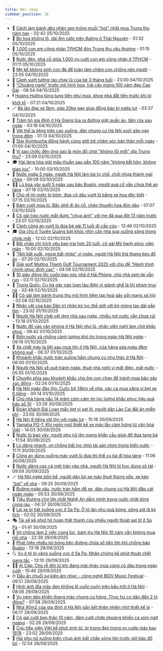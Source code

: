 ```yaml
---
title: Đời sống
sidebar_position: 18
---
```


<!-- dantri-doi-song:START -->
- 🥳 [Cách làm bánh dẻo nhân sen trứng muối &quot;hot&quot; nhất mùa Trung thu năm nay](https://dantri.com.vn/doi-song/cach-lam-banh-deo-nhan-sen-trung-muoi-hot-nhat-mua-trung-thu-nam-nay-20251004202709366.htm) - 02:42 05/10/2025
- 🌁 [Bó hoa khổng lồ, dài 6m rước trên đường ở Thái Nguyên](https://dantri.com.vn/doi-song/bo-hoa-khong-lo-dai-6m-ruoc-tren-duong-o-thai-nguyen-20251005001817588.htm) - 01:32 05/10/2025
- 👀 [1.000 con em công nhân TPHCM đón Trung thu yêu thương](https://dantri.com.vn/doi-song/1000-con-em-cong-nhan-tphcm-don-trung-thu-yeu-thuong-20251005040119276.htm) - 01:15 05/10/2025
- 🐻 [Rước đèn, phá cỗ giữa 1.000 nụ cười con em công nhân ở TPHCM](https://dantri.com.vn/doi-song/ruoc-den-pha-co-giua-1000-nu-cuoi-con-em-cong-nhan-o-tphcm-20251004233736332.htm) - 01:11 05/10/2025
- 🦅 [Mẹ kế không sinh con đẻ để toàn tâm chăm con chồng nên người](https://dantri.com.vn/doi-song/me-ke-khong-sinh-con-de-de-toan-tam-cham-con-chong-nen-nguoi-20251003210020069.htm) - 23:05 04/10/2025
- 🦩 [Cảnh vượt tường rào chạy lũ của bé 3 tháng tuổi](https://dantri.com.vn/doi-song/canh-vuot-tuong-rao-chay-lu-cua-be-3-thang-tuoi-20251004180924815.htm) - 23:00 04/10/2025
- 🦏 [&quot;Choáng ngợp” trước mô hình hoa, trái cây mừng 100 năm đạo Cao Đài](https://dantri.com.vn/doi-song/choang-ngop-truoc-mo-hinh-hoa-trai-cay-mung-100-nam-dao-cao-dai-20251004150949440.htm) - 08:54 04/10/2025
- 🕴 [Hoàng Hường từng tung tiền như mưa, khoe nhà đắt tiền trước khi bị khởi tố](https://dantri.com.vn/doi-song/hoang-huong-tung-tung-tien-nhu-mua-khoe-nha-dat-tien-truoc-khi-bi-khoi-to-20251004132340972.htm) - 07:21 04/10/2025
- 🪄 [Bà lão đạp xe 5km, góp 20kg gạo giúp đồng bào bị ngập lụt](https://dantri.com.vn/doi-song/ba-lao-dap-xe-5km-gop-20kg-gao-giup-dong-bao-bi-ngap-lut-20251004082531324.htm) - 03:37 04/10/2025
- 🚦 [Trăm hộ gia đình ở Hà Giang túa ra đường giặt quần áo, tắm rửa sau ngập](https://dantri.com.vn/doi-song/tram-ho-gia-dinh-o-ha-giang-tua-ra-duong-giat-quan-ao-tam-rua-sau-ngap-20251004003914069.htm) - 03:19 04/10/2025
- 🤔 [Vật thể lạ liệng trên cao xuống, dân chung cư Hà Nội suýt gặp nạn trong đêm](https://dantri.com.vn/doi-song/vat-the-la-lieng-tren-cao-xuong-dan-chung-cu-ha-noi-suyt-gap-nan-trong-dem-20251003082840887.htm) - 01:13 04/10/2025
- 🚦 [Star Kombucha đồng hành cùng giới trẻ chăm sóc bản thân mỗi ngày](https://dantri.com.vn/doi-song/star-kombucha-dong-hanh-cung-gioi-tre-cham-soc-ban-than-moi-ngay-20251003152444564.htm) - 01:00 04/10/2025
- 🐎 [Vì sao chiếc đèn ông sao là món đồ chơi &quot;không lỗi mốt&quot; dịp Trung thu?](https://dantri.com.vn/doi-song/vi-sao-chiec-den-ong-sao-la-mon-do-choi-khong-loi-mot-dip-trung-thu-20250917144606419.htm) - 23:09 03/10/2025
- 🎓 [Hai làng hòa giải mâu thuẫn sau gần 100 năm &quot;không kết hôn, không giao lưu&quot;](https://dantri.com.vn/doi-song/hai-lang-hoa-giai-mau-thuan-sau-gan-100-nam-khong-ket-hon-khong-giao-luu-20251002081555639.htm) - 10:00 03/10/2025
- 🐘 [Nước ngập 5 ngày, người Hà Nội làm bè tự chế, chổi nhựa thành mái chèo](https://dantri.com.vn/doi-song/nuoc-ngap-5-ngay-nguoi-ha-noi-lam-be-tu-che-choi-nhua-thanh-mai-cheo-20251003153954282.htm) - 09:09 03/10/2025
- 🧑‍🏫 [Lũ bủa vây suốt 5 ngày sau bão Bualoi, người quá cố vẫn chưa thể an táng](https://dantri.com.vn/doi-song/lu-bua-vay-suot-5-ngay-sau-bao-bualoi-nguoi-qua-co-van-chua-the-an-tang-20251003123748115.htm) - 07:18 03/10/2025
- 🦒 [Chú rể lội nước bì bõm, đưa cô dâu vượt lũ bằng xe hoa đặc biệt](https://dantri.com.vn/doi-song/chu-re-loi-nuoc-bi-bom-dua-co-dau-vuot-lu-bang-xe-hoa-dac-biet-20251003122030355.htm) - 07:15 03/10/2025
- 🧰 [Đám cưới mùa lũ: Bắc ghế đi ăn cỗ, chèo thuyền hoa đón dâu](https://dantri.com.vn/doi-song/dam-cuoi-mua-lu-bac-ghe-di-an-co-cheo-thuyen-hoa-don-dau-20251002151219369.htm) - 07:07 03/10/2025
- 🧐 [Cô gái trào nước mắt được &quot;chụp ảnh&quot; với mẹ đã qua đời 13 năm trước](https://dantri.com.vn/doi-song/co-gai-trao-nuoc-mat-duoc-chup-anh-voi-me-da-qua-doi-13-nam-truoc-20250928210208357.htm) - 23:07 02/10/2025
- 🌮 [Cảnh công an vượt lũ đưa bé gái 11 tuổi đi cấp cứu](https://dantri.com.vn/doi-song/canh-cong-an-vuot-lu-dua-be-gai-11-tuoi-di-cap-cuu-20251002185816056.htm) - 12:46 02/10/2025
- 🎓 [Gia chủ ở Tuyên Quang bật khóc nhìn căn nhà sụp xuống sông trong chớp mắt](https://dantri.com.vn/doi-song/gia-chu-o-tuyen-quang-bat-khoc-nhin-can-nha-sup-xuong-song-trong-chop-mat-20251002181419631.htm) - 12:02 02/10/2025
- 🚀 [Bất chấp chỉ trích yêu bạn trai hơn 20 tuổi, cô gái Mỹ hạnh phúc viên mãn](https://dantri.com.vn/doi-song/bat-chap-chi-trich-yeu-ban-trai-hon-20-tuoi-co-gai-my-hanh-phuc-vien-man-20251002071336587.htm) - 10:00 02/10/2025
- 🤖 [&quot;Nội bất xuất, ngoại bất nhập&quot; vì ngập, người Hà Nội thả thang kéo đồ ăn](https://dantri.com.vn/doi-song/noi-bat-xuat-ngoai-bat-nhap-vi-ngap-nguoi-ha-noi-tha-thang-keo-do-an-20251002141511603.htm) - 07:29 02/10/2025
- 🤩 [Giải golf Mường Thanh Golf Tournament 2025 với chủ đề “Hành trình chinh phục đỉnh cao”](https://dantri.com.vn/doi-song/giai-golf-muong-thanh-golf-tournament-2025-voi-chu-de-hanh-trinh-chinh-phuc-dinh-cao-20251002114413854.htm) - 04:58 02/10/2025
- 👹 [10 giây dông lốc cuốn bay nóc nhà ở Hải Phòng, chủ nhà xem lại vẫn run](https://dantri.com.vn/doi-song/10-giay-dong-loc-cuon-bay-noc-nha-o-hai-phong-chu-nha-xem-lai-van-run-20251002100605130.htm) - 03:11 02/10/2025
- 🦩 [Trung Quốc: Cụ bà gây náo loạn tàu điện vì giành ghế là tội phạm truy nã](https://dantri.com.vn/doi-song/trung-quoc-cu-ba-gay-nao-loan-tau-dien-vi-gianh-ghe-la-toi-pham-truy-na-20251001215148905.htm) - 02:49 02/10/2025
- 🧑‍🏫 [Cô gái làm bánh trung thu mô hình tiệm tạp hoá gây sốt mạng xã hội](https://dantri.com.vn/doi-song/co-gai-lam-banh-trung-thu-mo-hinh-tiem-tap-hoa-gay-sot-mang-xa-hoi-20251001215508291.htm) - 02:08 02/10/2025
- 🌈 [Nhân vật của báo Dân trí nhận kỷ lục thế giới với bộ móng tay dài gần 6m](https://dantri.com.vn/doi-song/nhan-vat-cua-bao-dan-tri-nhan-ky-luc-the-gioi-voi-bo-mong-tay-dai-gan-6m-20251001211433325.htm) - 23:02 01/10/2025
- 💃 [Người Hà Nội chật vật dọn nhà sau ngập, nhiều nơi nước vẫn chưa rút](https://dantri.com.vn/doi-song/nguoi-ha-noi-chat-vat-don-nha-sau-ngap-nhieu-noi-nuoc-van-chua-rut-20251001191409384.htm) - 13:18 01/10/2025
- 💂 [Nước đổ vào văn phòng ở Hà Nội như lũ, nhân viên nghỉ làm chờ khắc phục](https://dantri.com.vn/doi-song/nuoc-do-vao-van-phong-o-ha-noi-nhu-lu-nhan-vien-nghi-lam-cho-khac-phuc-20251001124520036.htm) - 09:42 01/10/2025
- 🦏 [Biển nước và những cảnh tượng khó tin trong ngày Hà Nội ngập](https://dantri.com.vn/doi-song/bien-nuoc-va-nhung-canh-tuong-kho-tin-trong-ngay-ha-noi-ngap-20251001152333160.htm) - 09:19 01/10/2025
- 🤡 [Xe chết máy la liệt sau mưa lớn ở Hà Nội, cửa hàng sửa ngày đêm không xuể](https://dantri.com.vn/doi-song/xe-chet-may-la-liet-sau-mua-lon-o-ha-noi-cua-hang-sua-ngay-dem-khong-xue-20251001114510396.htm) - 06:37 01/10/2025
- 🫶 [Khoảnh khắc nước tràn xuống hầm chung cư như thác ở Hà Nội](https://dantri.com.vn/doi-song/khoanh-khac-nuoc-tran-xuong-ham-chung-cu-nhu-thac-o-ha-noi-20251001112302265.htm) - 06:00 01/10/2025
- 💪 [Người Hà Nội về quê tránh ngập, thuê nhà nghỉ vì mất điện, mất nước](https://dantri.com.vn/doi-song/nguoi-ha-noi-ve-que-tranh-ngap-thue-nha-nghi-vi-mat-dien-mat-nuoc-20251001113808184.htm) - 05:55 01/10/2025
- 🦅 [Chuyện phía sau khoảnh khắc cha ôm con chạy để tránh mưa bão gây xúc động](https://dantri.com.vn/doi-song/chuyen-phia-sau-khoanh-khac-cha-om-con-chay-de-tranh-mua-bao-gay-xuc-dong-20250930225636951.htm) - 02:24 01/10/2025
- 🧠 [Hà Nội ngày đảo lộn: Cuốc bộ 14km về nhà, vác ca mua xăng vì kẹt xe 6 tiếng](https://dantri.com.vn/doi-song/ha-noi-ngay-dao-lon-cuoc-bo-14km-ve-nha-vac-ca-mua-xang-vi-ket-xe-6-tieng-20251001003413724.htm) - 00:14 01/10/2025
- 🦅 [Chủ nhà hàng nấu 14 mâm cơm cảm ơn lực lượng khắc phục hậu quả bão số 10](https://dantri.com.vn/doi-song/chu-nha-hang-nau-14-mam-com-cam-on-luc-luong-khac-phuc-hau-qua-bao-so-10-20250930200833281.htm) - 23:28 30/09/2025
- 💪 [Đoàn khách Đài Loan mắc kẹt vì sạt lở, người dân Lào Cai đãi ăn miễn phí](https://dantri.com.vn/doi-song/doan-khach-dai-loan-mac-ket-vi-sat-lo-nguoi-dan-lao-cai-dai-an-mien-phi-20250930134011517.htm) - 23:00 30/09/2025
- 🧐 [Hà Nội 8 tiếng vật lộn với ngập lụt](https://dantri.com.vn/doi-song/ha-noi-8-tieng-vat-lon-voi-ngap-lut-20250930215959072.htm) - 15:16 30/09/2025
- 👀 [Yamaha PG-1: Khi ngôn ngữ thiết kế xe máy lấy cảm hứng từ văn hóa Việt](https://dantri.com.vn/doi-song/yamaha-pg-1-khi-ngon-ngu-thiet-ke-xe-may-lay-cam-hung-tu-van-hoa-viet-20250930204736368.htm) - 14:03 30/09/2025
- 🎉 [Nước lũ bao vây, người phụ nữ lên mạng khẩn cầu giúp đỡ đưa tang bà](https://dantri.com.vn/doi-song/nuoc-lu-bao-vay-nguoi-phu-nu-len-mang-khan-cau-giup-do-dua-tang-ba-20250930183624023.htm) - 11:54 30/09/2025
- 💂 [Lũ dâng nhanh, vợ chồng bất lực nhìn tài sản chìm trong biển nước](https://dantri.com.vn/doi-song/lu-dang-nhanh-vo-chong-bat-luc-nhin-tai-san-chim-trong-bien-nuoc-20250930142709546.htm) - 11:11 30/09/2025
- 🚀 [Công an dùng xuồng máy vượt lũ đưa thi thể cụ bà đi hỏa táng](https://dantri.com.vn/doi-song/cong-an-dung-xuong-may-vuot-lu-dua-thi-the-cu-ba-di-hoa-tang-20250930165520177.htm) - 11:06 30/09/2025
- 👹 [Nước dâng cao cả mét tràn vào nhà, người Hà Nội hì hục dùng xô tát](https://dantri.com.vn/doi-song/nuoc-dang-cao-ca-met-tran-vao-nha-nguoi-ha-noi-hi-huc-dung-xo-tat-20250930164337744.htm) - 09:59 30/09/2025
- 🪄 [Hà Nội ngập bốn bề, người dân bỏ xe máy thuê thùng xốp, xe kéo &quot;bơi&quot; về nhà](https://dantri.com.vn/doi-song/ha-noi-ngap-bon-be-nguoi-dan-bo-xe-may-thue-thung-xop-xe-keo-boi-ve-nha-20250930155619588.htm) - 09:25 30/09/2025
- 🌁 [Đường ngập sâu, nước tràn hầm để xe, dân chung cư Hà Nội đắp cát ngăn ngập](https://dantri.com.vn/doi-song/duong-ngap-sau-nuoc-tran-ham-de-xe-dan-chung-cu-ha-noi-dap-cat-ngan-ngap-20250930110354406.htm) - 05:53 30/09/2025
- 🌋 [Tiểu thương chợ lớn nhất Nghệ An dầm mình trong nước nhặt từng cọng rau](https://dantri.com.vn/doi-song/tieu-thuong-cho-lon-nhat-nghe-an-dam-minh-trong-nuoc-nhat-tung-cong-rau-20250929183745989.htm) - 04:37 30/09/2025
- 🦆 [Lái xe bị hất xuống vực ở Sa Pa: Ô tô lăn như quả bóng, sống sót là kỳ tích](https://dantri.com.vn/doi-song/lai-xe-bi-hat-xuong-vuc-o-sa-pa-o-to-lan-nhu-qua-bong-song-sot-la-ky-tich-20250930081210132.htm) - 02:02 30/09/2025
- 🎭 [Tài xế kể phút hô hoán thất thanh cứu nhiều người thoát sạt lở ở Sa Pa](https://dantri.com.vn/doi-song/tai-xe-ke-phut-ho-hoan-that-thanh-cuu-nhieu-nguoi-thoat-sat-lo-o-sa-pa-20250930065907391.htm) - 01:41 30/09/2025
- 🤡 [Vợ chồng làm 2 việc cùng lúc, bám trụ Hà Nội 10 năm vẫn không mua nổi nhà](https://dantri.com.vn/doi-song/vo-chong-lam-2-viec-cung-luc-bam-tru-ha-noi-10-nam-van-khong-mua-noi-nha-20250927101354091.htm) - 22:39 29/09/2025
- 🦩 [Phát hiện nhiều túi bóng bên đường chứa số tiền lớn khi chống bão Bualoi](https://dantri.com.vn/doi-song/phat-hien-nhieu-tui-bong-ben-duong-chua-so-tien-lon-khi-chong-bao-bualoi-20250929195111417.htm) - 13:18 29/09/2025
- 🌜 [Vụ ô tô bị văng xuống vực ở Sa Pa: Nhân chứng kể phút thoát chết gang tấc](https://dantri.com.vn/doi-song/vu-o-to-bi-vang-xuong-vuc-o-sa-pa-nhan-chung-ke-phut-thoat-chet-gang-tac-20250929195645050.htm) - 13:10 29/09/2025
- 🧑‍🏫 [Ai Cập: Chú rể đột tử khi đang mải nhảy múa cùng cô dâu trong ngày cưới](https://dantri.com.vn/doi-song/ai-cap-chu-re-dot-tu-khi-dang-mai-nhay-mua-cung-co-dau-trong-ngay-cuoi-20250929124227178.htm) - 10:46 29/09/2025
- 🤓 [Dấu ấn chuỗi sự kiện âm nhạc - công nghệ BIDV Music Festival](https://dantri.com.vn/doi-song/dau-an-chuoi-su-kien-am-nhac-cong-nghe-bidv-music-festival-20250929163306144.htm) - 09:51 29/09/2025
- 🤗 [Hình ảnh đĩa mây đen khổng lồ cuồn cuộn trên bầu trời ở Hà Nội](https://dantri.com.vn/doi-song/hinh-anh-dia-may-den-khong-lo-cuon-cuon-tren-bau-troi-o-ha-noi-20250929145954971.htm) - 08:06 29/09/2025
- 🦒 [Vụ ném dép khiến thang máy chung cư hỏng: Thực hư cư dân đền 2 tỷ đồng?](https://dantri.com.vn/doi-song/vu-nem-dep-khien-thang-may-chung-cu-hong-thuc-hu-cu-dan-den-2-ty-dong-20250928214614540.htm) - 07:58 29/09/2025
- 💂 [Nhà 90m2 của gia đình ở Hà Nội gắn kết thiên nhiên nhờ thiết kế lạ](https://dantri.com.vn/doi-song/nha-90m2-cua-gia-dinh-o-ha-noi-gan-ket-thien-nhien-nho-thiet-ke-la-20250929104653820.htm) - 06:17 29/09/2025
- 🚀 [Cô gái cưới bạn thân 10 năm, đám cưới chớp nhoáng khiến cả xóm ngỡ ngàng](https://dantri.com.vn/doi-song/co-gai-cuoi-ban-than-10-nam-dam-cuoi-chop-nhoang-khien-ca-xom-ngo-ngang-20250928173341120.htm) - 02:28 29/09/2025
- 🐲 [Cựu tiếp viên Việt kể phút sinh tử, bị trúng đạn trong vụ cướp máy bay 1978](https://dantri.com.vn/doi-song/cuu-tiep-vien-viet-ke-phut-sinh-tu-bi-trung-dan-trong-vu-cuop-may-bay-1978-20250926082239723.htm) - 23:02 28/09/2025
- 🎡 [Hai phụ nữ xuống biển chụp ảnh bất chấp sóng lớn trước giờ bão đổ bộ](https://dantri.com.vn/doi-song/hai-phu-nu-xuong-bien-chup-anh-bat-chap-song-lon-truoc-gio-bao-do-bo-20250928183332255.htm) - 12:54 28/09/2025<!-- dantri-doi-song:END -->
